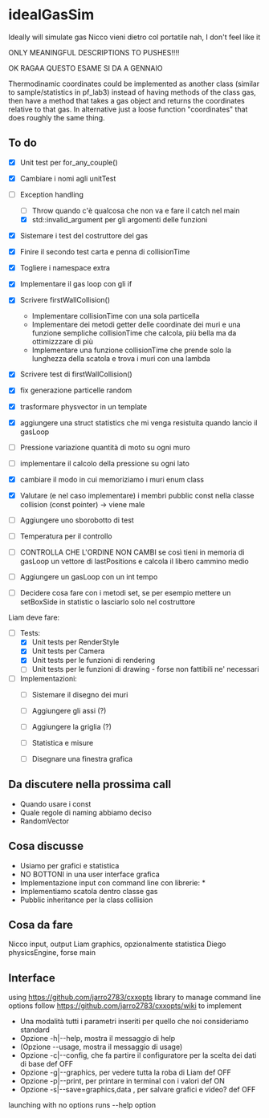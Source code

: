 # idealGasSim

Ideally will simulate gas
Nicco vieni dietro col portatile
nah, I don't feel like it

ONLY MEANINGFUL DESCRIPTIONS TO PUSHES!!!!

OK RAGAA QUESTO ESAME SI DA A GENNAIO

Thermodinamic coordinates could be implemented as another class (similar to sample/statistics in pf_lab3) instead of having methods of the class gas, then have a method that takes a  gas object and returns the coordinates relative to that gas.
In alternative just a loose function "coordinates" that does roughly the same thing.

## To do

- [x] Unit test per for_any_couple()
- [x] Cambiare i nomi agli unitTest
- [ ] Exception handling
    - [ ] Throw quando c'è qualcosa che non va e fare il catch nel main
    - [x] std::invalid_argument per gli argomenti delle funzioni
- [x] Sistemare i test del costruttore del gas
- [x] Finire il secondo test carta e penna di collisionTime
- [x] Togliere i namespace extra
- [x] Implementare il gas loop con gli if
- [x] Scrivere firstWallCollision()
    * Implementare collisionTime con una sola particella
    * Implementare dei metodi getter delle coordinate dei muri e una funzione sempliche collisionTime che calcola, più bella ma da ottimizzzare di più
    * Implementare una funzione collisionTime che prende solo la lunghezza della scatola e trova i muri con una lambda
- [x] Scrivere test di firstWallCollision()
- [x] fix generazione particelle random
- [x] trasformare physvector in un template
- [x] aggiungere una struct statistics che mi venga resistuita quando lancio il gasLoop
- [ ] Pressione variazione quantità di moto su ogni muro
- [ ] implementare il calcolo della pressione su ogni lato
- [x] cambiare il modo in cui memoriziamo i muri enum class
- [x] Valutare (e nel caso implementare) i membri pubblic const nella classe collision (const pointer) -> viene male
- [ ] Aggiungere uno sborobotto di test
- [ ] Temperatura per il controllo
- [ ] CONTROLLA CHE L'ORDINE NON CAMBI se così tieni in memoria di gasLoop un vettore di lastPositions e calcola il libero cammino medio
- [ ] Aggiungere un gasLoop con un int tempo
- [ ] Decidere cosa fare con i metodi set, se per esempio mettere un setBoxSide in statistic o lasciarlo solo nel costruttore


Liam deve fare:

- [ ] Tests:
     - [x] Unit tests per RenderStyle
     - [x] Unit tests per Camera
     - [x] Unit tests per le funzioni di rendering
     - [ ] Unit tests per le funzioni di drawing - forse non fattibili ne' necessari
- [ ] Implementazioni:
     - [ ] Sistemare il disegno dei muri
     - [ ] Aggiungere gli assi (?)
     - [ ] Aggiungere la griglia (?)
     - [ ] Statistica e misure
     - [ ] Disegnare una finestra grafica
         

## Da discutere nella prossima call

* Quando usare i const
* Quale regole di naming abbiamo deciso
* RandomVector


## Cosa discusse

* Usiamo per grafici e statistica
* NO BOTTONI in una user interface grafica
* Implementazione input con command line con librerie:
    * 
* Implementiamo scatola dentro classe gas
* Pubblic inheritance per la class collision


## Cosa da fare

Nicco input, output
Liam graphics, opzionalmente statistica
Diego physicsEngine, forse main

## Interface

using https://github.com/jarro2783/cxxopts library to manage command line options
follow https://github.com/jarro2783/cxxopts/wiki to implement
* Una modalità tutti i parametri inseriti per quello che noi consideriamo standard
* Opzione -h|--help, mostra il messaggio di help
* (Opzione --usage, mostra il messaggio di usage)
* Opzione -c|--config, che fa partire il configuratore per la scelta dei dati di base   def OFF
* Opzione -g|--graphics, per vedere tutta la roba di Liam                               def OFF
* Opzione -p|--print, per printare in terminal con i valori                             def ON
* Opzione -s|--save=graphics,data , per salvare grafici e video?                        def OFF

launching with no options runs --help option
